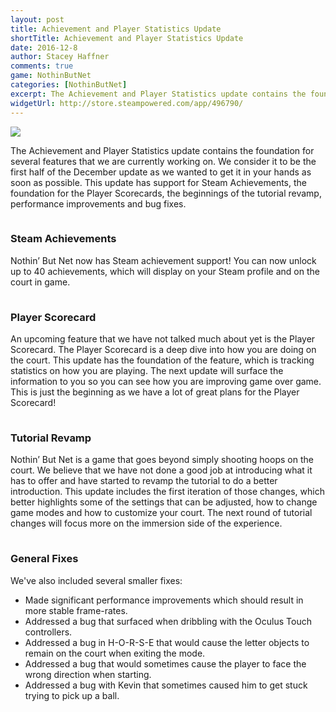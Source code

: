 ```yaml
---
layout: post
title: Achievement and Player Statistics Update
shortTitle: Achievement and Player Statistics Update
date: 2016-12-8
author: Stacey Haffner
comments: true
game: NothinButNet
categories: [NothinButNet]
excerpt: The Achievement and Player Statistics update contains the foundation for several features that we are currently working on. We consider it to be...
widgetUrl: http://store.steampowered.com/app/496790/
---
```


<img src="{{site.base}}/NothinButNet/2016-12-8/post.png" class="img-responsive img-thumbnail" />

The Achievement and Player Statistics update contains the foundation for several features that we are currently working on. We consider it to be the first half of the December update as we wanted to get it in your hands as soon as possible. This update has support for Steam Achievements, the foundation for the Player Scorecards, the beginnings of the tutorial revamp, performance improvements and bug fixes. 
<br/>
<h3 style="padding-top:15px;">Steam Achievements</h3>
Nothin’ But Net now has Steam achievement support! You can now unlock up to 40 achievements, which will display on your Steam profile and on the court in game. 

<h3 style="padding-top:15px;">Player Scorecard</h3>
An upcoming feature that we have not talked much about yet is the Player Scorecard. The Player Scorecard is a deep dive into how you are doing on the court. This update has the foundation of the feature, which is tracking statistics on how you are playing. The next update will surface the information to you so you can see how you are improving game over game. This is just the beginning as we have a lot of great plans for the Player Scorecard! 

<h3 style="padding-top:15px;">Tutorial Revamp</h3>
Nothin’ But Net is a game that goes beyond simply shooting hoops on the court. We believe that we have not done a good job at introducing what it has to offer and have started to revamp the tutorial to do a better introduction. This update includes the first iteration of those changes, which better highlights some of the settings that can be adjusted, how to change game modes and how to customize your court. The next round of tutorial changes will focus more on the immersion side of the experience. 

<h3 style="padding-top:15px;">General Fixes</h3>
We've also included several smaller fixes:
<ul>
<li>Made significant performance improvements which should result in more stable frame-rates.</li>
<li>Addressed a bug that surfaced when dribbling with the Oculus Touch controllers. </li>
<li>Addressed a bug in H-O-R-S-E that would cause the letter objects to remain on the court when exiting the mode. </li>
<li>Addressed a bug that would sometimes cause the player to face the wrong direction when starting. </li>
<li>Addressed a bug with Kevin that sometimes caused him to get stuck trying to pick up a ball.</li>
</ul>